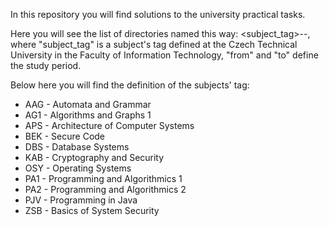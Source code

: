 In this repository you will find solutions to the university practical tasks.

Here you will see the list of directories named this way: <subject_tag>-<from>-<to>, where "subject_tag" is a subject's tag defined at the Czech Technical University in the Faculty of Information Technology,
"from" and "to" define the study period.

Below here you will find the definition of the subjects' tag:

- AAG - Automata and Grammar
- AG1 - Algorithms and Graphs 1
- APS - Architecture of Computer Systems
- BEK - Secure Code
- DBS - Database Systems
- KAB - Cryptography and Security
- OSY - Operating Systems
- PA1 - Programming and Algorithmics 1
- PA2 - Programming and Algorithmics 2
- PJV - Programming in Java
- ZSB - Basics of System Security

 
